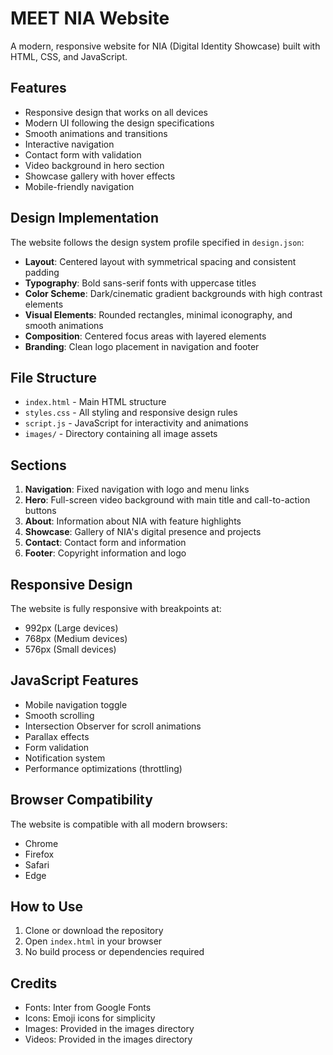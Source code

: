 # MEET NIA Website

A modern, responsive website for NIA (Digital Identity Showcase) built with HTML, CSS, and JavaScript.

## Features

- Responsive design that works on all devices
- Modern UI following the design specifications
- Smooth animations and transitions
- Interactive navigation
- Contact form with validation
- Video background in hero section
- Showcase gallery with hover effects
- Mobile-friendly navigation

## Design Implementation

The website follows the design system profile specified in `design.json`:

- **Layout**: Centered layout with symmetrical spacing and consistent padding
- **Typography**: Bold sans-serif fonts with uppercase titles
- **Color Scheme**: Dark/cinematic gradient backgrounds with high contrast elements
- **Visual Elements**: Rounded rectangles, minimal iconography, and smooth animations
- **Composition**: Centered focus areas with layered elements
- **Branding**: Clean logo placement in navigation and footer

## File Structure

- `index.html` - Main HTML structure
- `styles.css` - All styling and responsive design rules
- `script.js` - JavaScript for interactivity and animations
- `images/` - Directory containing all image assets

## Sections

1. **Navigation**: Fixed navigation with logo and menu links
2. **Hero**: Full-screen video background with main title and call-to-action buttons
3. **About**: Information about NIA with feature highlights
4. **Showcase**: Gallery of NIA's digital presence and projects
5. **Contact**: Contact form and information
6. **Footer**: Copyright information and logo

## Responsive Design

The website is fully responsive with breakpoints at:
- 992px (Large devices)
- 768px (Medium devices)
- 576px (Small devices)

## JavaScript Features

- Mobile navigation toggle
- Smooth scrolling
- Intersection Observer for scroll animations
- Parallax effects
- Form validation
- Notification system
- Performance optimizations (throttling)

## Browser Compatibility

The website is compatible with all modern browsers:
- Chrome
- Firefox
- Safari
- Edge

## How to Use

1. Clone or download the repository
2. Open `index.html` in your browser
3. No build process or dependencies required

## Credits

- Fonts: Inter from Google Fonts
- Icons: Emoji icons for simplicity
- Images: Provided in the images directory
- Videos: Provided in the images directory
